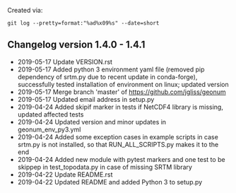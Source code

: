 Created via: 
```
git log --pretty=format:"%ad%x09%s" --date=short
```

## Changelog version 1.4.0 - 1.4.1
 
- 2019-05-17	Update VERSION.rst
- 2019-05-17	Added python 3 environment yaml file (removed pip dependency of srtm.py due to recent update in conda-forge), successfully tested installation of environment on linux;  updated version
- 2019-05-17	Merge branch 'master' of https://github.com/jgliss/geonum
- 2019-05-17	Updated email address in setup.py
- 2019-04-24	Added skipif marker in tests if NetCDF4 library is missing, updated affected tests
- 2019-04-24	Updated version and minor updates in geonum_env_py3.yml
- 2019-04-24	Added some exception cases in example scripts in case srtm.py is not installed, so that RUN_ALL_SCRIPTS.py makes it to the end
- 2019-04-24	Added new module with pytest markers and one test to be skippep in test_topodata.py in case of missing SRTM library
- 2019-04-22	Update README.rst
- 2019-04-22	Updated README and added Python 3 to setup.py
